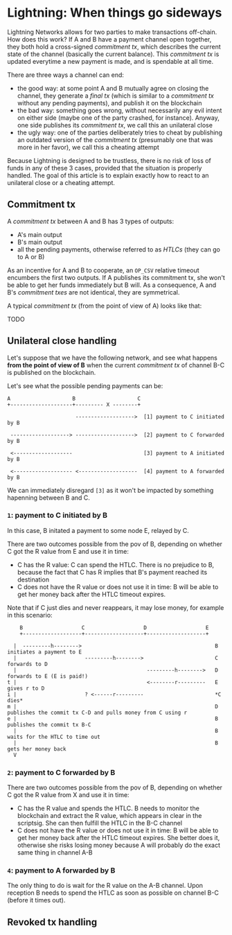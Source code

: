 # Lightning: When things go sideways

Lightning Networks allows for two parties to make transactions off-chain. How does this work? If A and B have a payment channel open together, they both hold a cross-signed *commitment tx*, which describes the current state of the channel (basically the current balance). This *commitment tx* is updated everytime a new payment is made, and is spendable at all time.

There are three ways a channel can end:
* the good way: at some point A and B mutually agree on closing the channel, they generate a *final tx* (which is similar to a *commitment tx* without any pending payments), and publish it on the blockchain
* the bad way: something goes wrong, without necessarily any evil intent on either side (maybe one of the party crashed, for instance). Anyway, one side publishes its *commitment tx*, we call this an unilateral close
* the ugly way: one of the parties deliberately tries to cheat by publishing an outdated version of the *commitment tx* (presumably one that was more in her favor), we call this a cheating attempt

Because Lightning is designed to be trustless, there is no risk of loss of funds in any of these 3 cases, provided that the situation is properly handled. The goal of this article is to explain exactly how to react to an unilateral close or a cheating attempt.

## Commitment tx

A *commitment tx* between A and B has 3 types of outputs:
* A's main output
* B's main output
* all the pending payments, otherwise referred to as *HTLCs* (they can go to A or B)

As an incentive for A and B to cooperate, an `OP_CSV` relative timeout encumbers the first two outputs. If A publishes its commitment tx, she won't be able to get her funds immediately but B will. As a consequence, A and B's *commitment txes* are not identical, they are symmetrical.

A typical *commitment tx* (from the point of view of A) looks like that:

TODO


## Unilateral close handling

Let's suppose that we have the following network, and see what happens **from the point of view of B** when the current *commitment tx* of channel B-C is published on the blockchain.

Let's see what the possible pending payments can be:
```
A                    B                    C
+--------------------+--------- X --------+

                      ------------------->  [1] payment to C initiated by B
                      
 -------------------> ------------------->  [2] payment to C forwarded by B
 
 <-------------------                       [3] payment to A initiated by B
 
 <------------------- <-------------------  [4] payment to A forwarded by B                      
```

We can immediately disregard `[3]` as it won't be impacted by something hapenning between B and C.

### `1`: payment to C initiated by B

In this case, B initated a payment to some node E, relayed by C.

There are two outcomes possible from the pov of B, depending on whether C got the R value from E and use it in time:
* C has the R value: C can spend the HTLC. There is no prejudice to B, because the fact that C has R implies that B's payment reached its destination
* C does not have the R value or does not use it in time: B will be able to get her money back after the HTLC timeout expires.

Note that if C just dies and never reappears, it may lose money, for example in this scenario:
```
    B                   C                   D                   E
    +-------------------+-------------------+-------------------+

  |  ---------h-------->                                           B initiates a payment to E
  |                      ---------h-------->                       C forwards to D
  |                                          ---------h-------->   D forwards to E (E is paid!)
t |                                          <--------r---------   E gives r to D
i |                      ? <------r---------                       *C dies*
m |                                                                D publishes the commit tx C-D and pulls money from C using r
e |                                                                B publishes the commit tx B-C
  |                                                                B waits for the HTLC to time out
  |                                                                B gets her money back
  V        
```

### `2`: payment to C forwarded by B

There are two outcomes possible from the pov of B, depending on whether C got the R value from X and use it in time:
* C has the R value and spends the HTLC. B needs to monitor the blockchain and extract the R value, which appears in clear in the scriptsig. She can then fulfill the HTLC in the B-C channel
* C does not have the R value or does not use it in time: B will be able to get her money back after the HTLC timeout expires. She better does it, otherwise she risks losing money because A will probably do the exact same thing in channel A-B

### `4`: payment to A forwarded by B

The only thing to do is wait for the R value on the A-B channel. Upon reception B needs to spend the HTLC as soon as possible on channel B-C (before it times out).


## Revoked tx handling